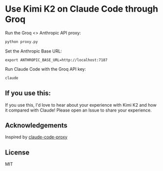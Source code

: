 # Use Kimi K2 on Claude Code through Groq

Run the Groq <> Anthropic API proxy:

```bash
python proxy.py
```

Set the Anthropic Base URL:

```
export ANTHROPIC_BASE_URL=http://localhost:7187
```

Run Claude Code with the Groq API key:

```bash
claude
```

## If you use this:

If you use this, I'd love to hear about your experience with Kimi K2 and how it compared with Claude! Please open an Issue to share your experience.

## Acknowledgements

Inspired by [claude-code-proxy](https://github.com/1rgs/claude-code-proxy)

## License

MIT
